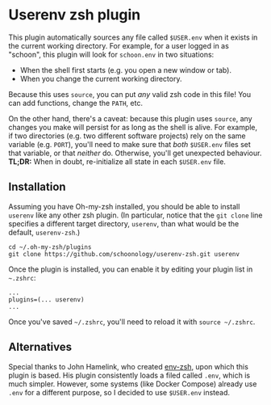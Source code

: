 # Userenv zsh plugin

This plugin automatically sources any file called `$USER.env` when it exists in the current working directory. For example, for a user logged in as "schoon", this plugin will look for `schoon.env` in two situations:

- When the shell first starts (e.g. you open a new window or tab).
- When you change the current working directory.

Because this uses `source`, you can put _any_ valid zsh code in this file! You can add functions, change the `PATH`, etc.

On the other hand, there's a caveat: because this plugin uses `source`, any changes you make will persist for as long as the shell is alive. For example, if two directories (e.g. two different software projects) rely on the same variable (e.g. `PORT`), you'll need to make sure that _both_ `$USER.env` files set that variable, or that _neither_ do. Otherwise, you'll get unexpected behaviour. **TL;DR:** When in doubt, re-initialize all state in each `$USER.env` file.

## Installation

Assuming you have Oh-my-zsh installed, you should be able to install `userenv` like any other zsh plugin. (In particular, notice that the `git clone` line specifies a different target directory, `userenv`, than what would be the default, `userenv-zsh`.)

```
cd ~/.oh-my-zsh/plugins
git clone https://github.com/schoonology/userenv-zsh.git userenv
```

Once the plugin is installed, you can enable it by editing your plugin list in `~.zshrc`:

```
...
plugins=(... userenv)
...
```

Once you've saved `~/.zshrc`, you'll need to reload it with `source ~/.zshrc`.

## Alternatives

Special thanks to John Hamelink, who created [env-zsh](https://github.com/johnhamelink/env-zsh), upon which this plugin is based. His plugin consistently loads a filed called `.env`, which is much simpler. However, some systems (like Docker Compose) already use `.env` for a different purpose, so I decided to use `$USER.env` instead.
